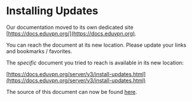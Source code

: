 # Installing Updates
    
Our documentation moved to its own dedicated site 
[https://docs.eduvpn.org/](https://docs.eduvpn.org).

You can reach the document at its new location. Please update your links and 
bookmarks / favorites.

The _specific_ document you tried to reach is available in its new location:

[https://docs.eduvpn.org/server/v3/install-updates.html](https://docs.eduvpn.org/server/v3/install-updates.html)

The source of this document can now be found [here](https://codeberg.org/eduVPN/documentation/src/branch/v3/install-updates.md).
